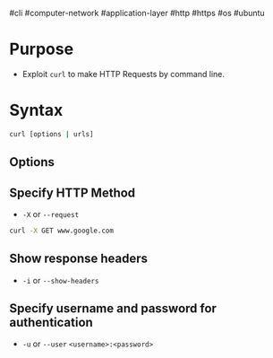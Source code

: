 #cli #computer-network  #application-layer  #http #https #os #ubuntu 
# Purpose
- Exploit `curl` to make HTTP Requests by command line.

# Syntax
```bash
curl [options | urls]
```

## Options
## Specify HTTP Method
- `-X` or `--request` 
```bash
curl -X GET www.google.com
```
## Show response headers
- `-i` or `--show-headers` 
## Specify username and password for authentication
- `-u` or `--user` `<username>:<password>`

